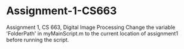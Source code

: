 # Assignment-1-CS663
Assignment 1, CS 663, Digital Image Processing
Change the variable 'FolderPath' in myMainScript.m to the current location of assignment1 before running the script.
